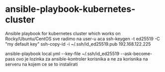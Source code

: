 # ansible-playbook-kubernetes-cluster
Ansible playbook for kubernetes cluster which works on Rocky/Ubuntu/CentOS
sve radimo na user-u aca
ssh-keygen -t ed25519 -C "my default key" 
ssh-copy-id -i ~/.ssh/id_ed25519.pub 192.168.122.225

ansible-playbook local.yml --key-file ~/.ssh/id_ed25519 --ask-become-pass  ovo je lozinka za ansible-kontroler korisnika a ne za korisnika na serveru na kojem ce se to instalirati